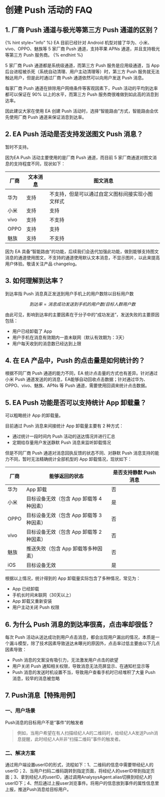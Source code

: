 # 创建 Push 活动的 FAQ

## 1. 厂商 Push 通道与极光等第三方 Push 通道的区别？

{% hint style="info" %}
EA 目前已经针对 Android 机型对接了华为、小米、vivo、OPPO、魅族等 5 家厂商 Push 通道，支持苹果 APNs 通道，并且支持极光等第三方 Push 服务商。
{% endhint %}

5 家厂商 Push 通道都是系统级通道，而第三方 Push 服务是应用级通道，当 App 后台进程被杀死（系统自动清理、用户主动清理等）时，第三方 Push 服务就无法触达用户，但是此时通过厂商 Push 通道依然可以向用户发送 Push 消息。

每家厂商 Push 通道在排除用户网络条件等客观因素下，Push 活动的平均到达率都可以保证在 90% 以上的水平，而第三方 Push 服务商很难做到如此高的消息到达率。

因此建议大家在使用 EA 创建 Push 活动时，选择“智能路由”方式，智能路由会优先使用厂商 Push 通道来保证消息到达率。

## 2. EA Push 活动是否支持发送图文 Push 消息？

暂时不支持。

因为EA Push 活动主要使用的是厂商 Push 通道，而目前 5 家厂商通道对图文消息的支持程度不同，现状如下：

| 厂商   | 文本消息 | 图文消息                     |
| ---- | ---- | ------------------------ |
| 华为   | 支持   | 不支持，但是可以通过自定义图标间接实现小图文样式 |
| 小米   | 支持   | 支持                       |
| vivo | 支持   | 不支持                      |
| OPPO | 支持   | 支持                       |
| 魅族   | 支持   | 不支持                      |

因为 EA 具备“智能路由”的功能，后续我们会迭代加强此功能，做到能够支持图文消息的通道使用图文，不支持的通道使用默认文本消息，不显示图片，以此来提高用户体验。敬请关注产品 changelog。

## 3. 如何理解到达率？

到达率指 Push 消息真正发送到用户手机上的用户数除以目标用户数

$$
到达率=消息成功发送到手机的用户数/目标人群用户数
$$

由此可见，影响到达率的主要因素在于分子中的“成功发送”，发送失败的主要原因包括：

* 用户已经卸载了 App
* 用户手机在消息有效期内一直未联网（默认有效期为：3天）
* 用户每天收到的消息数已经达到上限

## 4. 在 EA 产品中，Push 的点击量是如何统计的？

根据不同厂商 Push 通道的能力不同，EA 统计点击量的方式也有差异。针对通过小米 Push 通道发送的的消息，EA能够自动回收点击数据；针对通过华为、OPPO、vivo、魅族、APNs 等 Push 通道，需要使用回调来统计点击数据。

## 5. EA Push 功能是否可以支持统计 App 卸载量？

可以粗略统计 App 的卸载量。

目前通过 Push 消息来间接统计 App 卸载量主要有 2 种方式：

* 通过统计一段时间内 Push 活动的送达情况并进行汇总
* 定期给存量用户发送静默 Push 消息来监听卸载情况

但是不同厂商 Push 通道对消息回执反馈的状态不同、对静默 Push 消息支持的能力不同，暂时无法精确统计全部机型的 App 卸载情况，现状如下：

| 厂商   | 能够返回的状态                  | 是否支持静默 Push 消息 |
| ---- | ------------------------ | -------------- |
| 华为   | App 卸载                   | 否              |
| 小米   | 目标设备无效（包含 App 卸载等 4 种因素） | 是              |
| OPPO | 目标设备无效（包含 App 卸载等 3 种因素） | 否              |
| vivo | 目标设备无效（包含 App 卸载等 2 种因素） | 否              |
| 魅族   | 推送失败（包含 App 卸载等多种因素）     | 否              |
| iOS  | 目标设备无效                   | 是              |

根据以上情况，统计得到的 App 卸载量实际包含了多种情况，常见为：

* App 已经卸载
* 手机长时间未联网（30天以上）
* App 卸载又重新安装
* 用户主动关闭 Push 权限

## 6. 为什么 Push 消息的到达率很高，点击率却很低？

每次 Push 活动从送达成功到用户点击消息，都会出现用户漏出的情况，本质是一个漏斗模型，除了技术因素导致送达未曝光的原因外，点击率过低主要由以下几点因素导致：

* Push 消息的文案没有吸引力，无法激发用户点击的欲望
* 用户关闭 Push 通知相关权限，导致消息无法亮屏显示、在通知栏显示等
* Push 消息的发送时机设置不当，导致用户查看手机时已经堆积了大量 Push 消息，较早的消息被忽略



## 7. Push消息【特殊用例】

### 一、用户场景

Push消息的目标用户不是“事件”的触发者

> 例如，当用户希望在有人扫描经纪人A的二维码时，给经纪人A发送Push消息提醒，此时经纪人A并非“扫描二维码”事件的触发者。

### 二、解决方案

通过用户端设置userID的形式，流程如下：1、二维码的信息中需要带经纪人的userID；2、当用户扫码二维码跳转到指定页面，将经纪人的userID带到指定页面；3、拿到经纪人的userID，通过调用AnalysysAgent.alias切换到经纪人的userID下；4、然后通过上报user浏览事件。将用户的信息放到事件的属性信息里上报，推送Push消息给目标用户。







